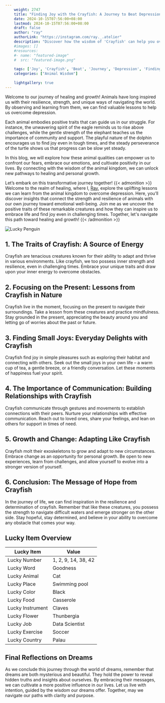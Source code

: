 ```yaml
---
    weight: 2747
    title: "Finding Joy with the Crayfish: A Journey to Beat Depression"  # Assuming 'title' column exists
    date: 2024-10-15T07:56:00+08:00
    lastmod: 2024-10-15T07:56:00+08:00
    draft: false
    author: "ray"
    authorLink: "https://instagram.com/ray._.atelier"
    description: "Discover how the wisdom of 'Crayfish' can help you overcome depression and find joy in your life journey."
    #images: []
    #resources:
    #- name: "featured-image"
    #  src: "featured-image.png"
    
    tags: ['Joy', 'Crayfish', 'Beat', 'Journey', 'Depression', 'Finding']
    categories: ["Animal Wisdom"]
    
    lightgallery: true
---
```

    
Welcome to our journey of healing and growth! Animals have long inspired us with their resilience, strength, and unique ways of navigating the world. By observing and learning from them, we can find valuable lessons to help us overcome depression.

Each animal embodies positive traits that can guide us in our struggle. For instance, the unwavering spirit of the eagle reminds us to rise above challenges, while the gentle strength of the elephant teaches us the importance of community and support. The playful nature of the dolphin encourages us to find joy even in tough times, and the steady perseverance of the turtle shows us that progress can be slow yet steady.

In this blog, we will explore how these animal qualities can empower us to confront our fears, embrace our emotions, and cultivate positivity in our lives. By connecting with the wisdom of the animal kingdom, we can unlock new pathways to healing and personal growth.

Let’s embark on this transformative journey together!
{{< admonition >}}
Welcome to the realm of healing, where I, [Ray](https://instagram.com/ray._.atelier), explore the uplifting lessons we can learn from the animal kingdom to overcome depression. Here, you’ll discover insights that connect the strength and resilience of animals with our own journey toward emotional well-being. Join me as we uncover the positive traits of these remarkable creatures and how they can inspire us to embrace life and find joy even in challenging times. Together, let's navigate this path toward healing and growth!
{{< /admonition >}}

![Lucky Penguin](https://cdn.pixabay.com/photo/2024/09/07/02/34/penguins-9028827_1280.jpg "Lucky Penguin")

## 1. The Traits of Crayfish: A Source of Energy  
Crayfish are tenacious creatures known for their ability to adapt and thrive in various environments. Like crayfish, we too possess inner strength and resilience, even in challenging times. Embrace your unique traits and draw upon your inner energy to overcome obstacles.

## 2. Focusing on the Present: Lessons from Crayfish in Nature  
Crayfish live in the moment, focusing on the present to navigate their surroundings. Take a lesson from these creatures and practice mindfulness. Stay grounded in the present, appreciating the beauty around you and letting go of worries about the past or future.

## 3. Finding Small Joys: Everyday Delights with Crayfish  
Crayfish find joy in simple pleasures such as exploring their habitat and connecting with others. Seek out the small joys in your own life – a warm cup of tea, a gentle breeze, or a friendly conversation. Let these moments of happiness fuel your spirit.

## 4. The Importance of Communication: Building Relationships with Crayfish  
Crayfish communicate through gestures and movements to establish connections with their peers. Nurture your relationships with effective communication. Reach out to loved ones, share your feelings, and lean on others for support in times of need.

## 5. Growth and Change: Adapting Like Crayfish  
Crayfish molt their exoskeletons to grow and adapt to new circumstances. Embrace change as an opportunity for personal growth. Be open to new experiences, learn from challenges, and allow yourself to evolve into a stronger version of yourself.

## 6. Conclusion: The Message of Hope from Crayfish  
In the journey of life, we can find inspiration in the resilience and determination of crayfish. Remember that like these creatures, you possess the strength to navigate difficult waters and emerge stronger on the other side. Stay hopeful, stay determined, and believe in your ability to overcome any obstacle that comes your way.


## Lucky Item Overview
| Lucky Item          | Value              |
|---------------|--------------------|
| Lucky Number        | 1, 2, 9, 14, 38, 42  |
| Lucky Word          | Goodness |
| Lucky Animal        | Cat |
| Lucky Place         | Swimming pool     |
| Lucky Color         | Black     |
| Lucky Food          | Casserole      |
| Lucky Instrument    | Claves |
| Lucky Flower        | Thunbergia    |
| Lucky Job           | Data Scientist       |
| Lucky Exercise      | Soccer  |
| Lucky Country       | Palau    |


##  Final Reflections on Dreams

As we conclude this journey through the world of dreams, remember that dreams are both mysterious and beautiful. They hold the power to reveal hidden truths and insights about ourselves. By embracing their messages, we can cultivate a more positive influence in our lives. Let us live with intention, guided by the wisdom our dreams offer. Together, may we navigate our paths with clarity and purpose.
